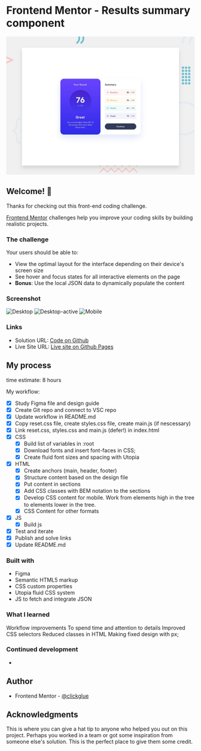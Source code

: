 # Frontend Mentor - Results summary component

![Design preview for the Results summary component coding challenge](./design/desktop-preview.jpg)

## Welcome! 👋

Thanks for checking out this front-end coding challenge.

[Frontend Mentor](https://www.frontendmentor.io) challenges help you improve your coding skills by building realistic projects.

### The challenge

Your users should be able to:

- View the optimal layout for the interface depending on their device's screen size
- See hover and focus states for all interactive elements on the page
- **Bonus**: Use the local JSON data to dynamically populate the content

### Screenshot

![Desktop](./design/Scherm­afbeelding%202024-10-15%20om%2010.03.03.png)
![Desktop-active](./design/Scherm­afbeelding%202024-10-15%20om%2010.03.53.png)
![Mobile](./design/Scherm­afbeelding%202024-10-15%20om%2010.04.06.png)

### Links

- Solution URL: [Code on Github](https://github.com/clickglue/results-summary-component)
- Live Site URL: [Live site on Github Pages](https://clickglue.github.io/results-summary-component/)

## My process

time estimate: 8 hours

My workflow:

- [x] Study Figma file and design guide
- [x] Create Git repo and connect to VSC repo
- [x] Update workflow in README.md
- [x] Copy reset.css file, create styles.css file, create main.js (if nescessary)
- [x] Link reset.css, styles.css and main.js (defer!) in index.html
- [x] CSS
  - [x] Build list of variables in :root
  - [x] Download fonts and insert font-faces in CSS;
  - [x] Create fluid font sizes and spacing with Utopia
- [x] HTML
  - [x] Create anchors (main, header, footer)
  - [x] Structure content based on the design file
  - [x] Put content in sections
  - [x] Add CSS classes with BEM notation to the sections
  - [x] Develop CSS content for mobile. Work from elements high in the tree to elements lower in the tree.
  - [x] CSS Content for other formats
- [x] JS
  - [x] Build js
- [x] Test and iterate
- [x] Publish and solve links
- [x] Update README.md

### Built with

- Figma
- Semantic HTML5 markup
- CSS custom properties
- Utopia fluid CSS system
- JS to fetch and integrate JSON

### What I learned

Workflow improvements
To spend time and attention to details
Improved CSS selectors
Reduced classes in HTML
Making fixed design with px;

### Continued development

-


## Author

- Frontend Mentor - [@clickglue](https://www.frontendmentor.io/profile/clickglue)

## Acknowledgments

This is where you can give a hat tip to anyone who helped you out on this project. Perhaps you worked in a team or got some inspiration from someone else's solution. This is the perfect place to give them some credit.
